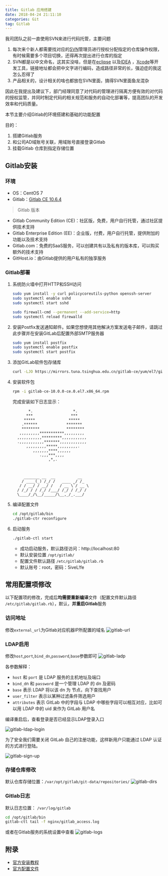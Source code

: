 ```yaml
---
title: Gitlab 应用搭建
date: 2018-04-24 21:11:10
categories: Git
tag: Gitlab
---
```


我司团队之前一直使用SVN来进行代码托管，主要问题
1. 每次来个新人都需要找对应的[SVN](https://tortoisesvn.net/index.zh.html)管理员进行授权分配指定的仓库操作权限，有时候需要多个项目切换，还得再次提出进行仓库的指定
2. SVN都是以中文命名，这其实没啥，但是在[eclipse](https://eclipse.org) 以及[IDEA](https://www.jetbrains.com/idea/?fromMenu) ，[Xcode](https://developer.apple.com/xcode)等开发工具，链接地址都会把中文字进行编码，造成路径非常的长，强迫症的我这怎么忍得了
3. 产品相关的，设计相关的啥也都放在SVN里面，搞得SVN里面鱼龙混杂

因此在我提出及建议下，部门经理同意了对代码的管理进行隔离方便有效的对代码的授权监管，并同时制定代码的相关规范和服务的自动化部署等，提高团队的开发效率和代码质量。

本节主要介绍Gitlab的环境搭建和基础的功能配置

目的：
1. 搭建Gitlab服务
2. 和公司AD域账号关联，用域账号直接登录Gitlab
3. 挂载Gitlab 仓库到指定存储位置

## Gitlab安装

### 环境
* OS：CentOS 7
* Gitlab：[Gitlab CE 10.6.4](https://mirrors.tuna.tsinghua.edu.cn/gitlab-ce/yum/el7/gitlab-ce-10.6.4-ce.0.el7.x86_64.rpm)

>Gitlab 版本
* Gitlab Community Edition (CE)：社区版，免费，用户自行托管，通过社区提供技术支持
* Gitlab Enterprise Edition (EE)：企业版，付费，用户自行托管，提供附加的功能以及技术支持
* Gitlab.com：免费的SaaS服务，可以创建共有以及私有的版本库，可以购买额外的技术支持
* GitHost.io：由Gitlab提供的用户私有的独享服务

### Gitlab部署
1. 系统防火墙中打开HTTP和SSH访问
    ```bash
    sudo yum install -y curl policycoreutils-python openssh-server
    sudo systemctl enable sshd
    sudo systemctl start sshd

    sudo firewall-cmd --permanent --add-service=http
    sudo systemctl reload firewalld
    ```
2. 安装Postfix发送通知邮件。如果您想使用其他解决方案发送电子邮件，请跳过此步骤并在安装GitLab后配置外部SMTP服务器
    ```bash
    sudo yum install postfix
    sudo systemctl enable postfix
    sudo systemctl start postfix
    ```
3. 添加GitLab软件包存储库
    ```bash
    curl -LJO https://mirrors.tuna.tsinghua.edu.cn/gitlab-ce/yum/el7/gitlab-ce-10.0.0-ce.0.el7.x86_64.rpm
    ```
4. 安装软件包
    ```bash
    rpm -i gitlab-ce-10.0.0-ce.0.el7.x86_64.rpm
    ```

    完成安装如下日志显示：

    ```
           *.                  *.
          ***                 ***
         *****               *****
        .******             *******
        ********            ********
       ,,,,,,,,,***********,,,,,,,,,
      ,,,,,,,,,,,*********,,,,,,,,,,,
      .,,,,,,,,,,,*******,,,,,,,,,,,,
          ,,,,,,,,,*****,,,,,,,,,.
             ,,,,,,,****,,,,,,
                .,,,***,,,,
                    ,*,.
    


         _______ __  __          __
        / ____(_) /_/ /   ____ _/ /_
       / / __/ / __/ /   / __ \`/ __ \
      / /_/ / / /_/ /___/ /_/ / /_/ /
      \____/_/\__/_____/\__,_/_.___/

    ```
5. 编译配置文件
    ```bash
    cd /opt/gitlab/bin
    ./gitlab-ctr reconfigure
    ```
6. 启动服务
    ```bash
    ./gitlab-ctl start
    ```
    >
    * 成功启动服务，默认路径访问：http://localhost:80
    * 默认安装位置 `/opt/gitlab/`
    * 配置文件默认路径 `/etc/gitlab/gitlab.rb`
    * 默认账号：root，密码：5iveL!fe

## 常用配置项修改
以下配置项的修改，完成后**均需要重新编译**文件（配置文件默认路径 `/etc/gitlab/gitlab.rb`），默认，**并重启Gitlab**服务

### 访问地址
修改`external_url`为Gitlab对应机器IP所配置的域名
![gitlab-url](https://res.cloudinary.com/incoder/image/upload/v1525517587/blog/gitpages-gitlab-url.png)

### LDAP启用
修改`host`,`port`,`bind_dn`,`password`,`base`参数即可
![gitlab-ladp](https://res.cloudinary.com/incoder/image/upload/v1525517612/blog/gitpages-gitlab-ldap.png)

各参数解释：
* `host` 和 `port` 是 LDAP 服务的主机地址及端口
* `bind_d`n 和 `password` 是一个管理 LDAP 的 dn 及密码
* `base` 表示 LDAP 将以该 dn 为 节点，向下查找用户
* `user_filter` 表示以某种过滤条件筛选用户
* `attributes` 表示 GitLab 中的字段与 LDAP 中哪些字段可以相互对应，比如可以用 LDAP 中的 uid 来作为 GitLab 用户名

编译重启后，查看登录是否已经显示LDAP登录入口

![gitlab-ldap-login](https://res.cloudinary.com/incoder/image/upload/v1525517639/blog/gitpages-gitlab-ldap-login.png)

为了安全我们需要关闭 GitLab 自己的注册功能，这样新用户只能通过 LDAP 认证的方式进行登陆。

![gitlab-sign-up](https://res.cloudinary.com/incoder/image/upload/v1525517671/blog/gitpages-gitlab-sign-up.png)

### 存储仓库修改
默认仓库存储位置：`/var/opt/gitlab/git-data/repositories/`
![gitlab-dirs](https://res.cloudinary.com/incoder/image/upload/v1525517697/blog/gitpages-gitlab-dirs.png)

### Gitlab日志
默认日志位置： `/var/log/gitlab`

```bash
cd /opt/gitlab/bin
gitlab-ctl tail -f nginx/gitlab_access.log
```
或者在Gitlab服务的系统设置中查看
![gitlab-logs](https://res.cloudinary.com/incoder/image/upload/v1525517725/blog/gitpages-gitlab-logs.png)

## 附录
* [官方安装教程](https://about.gitlab.com/installation)
* [官方配置文件](https://docs.gitlab.com.cn/omnibus/settings/README.html)